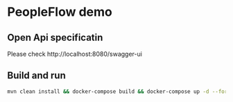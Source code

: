 # PeopleFlow demo

## Open Api specificatin

Please check http://localhost:8080/swagger-ui

## Build and run

```bash
mvn clean install && docker-compose build && docker-compose up -d --force-recreate && docker logs -f peopleflow
```
